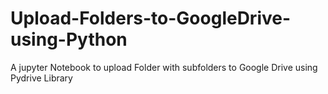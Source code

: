 # Upload-Folders-to-GoogleDrive-using-Python
A jupyter Notebook to upload Folder with subfolders to Google Drive using Pydrive Library
